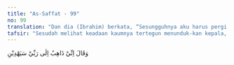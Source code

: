 ```yaml
---
title: "As-Saffat - 99"
no: 99
translation: "Dan dia (Ibrahim) berkata, “Sesungguhnya aku harus pergi (menghadap) kepada Tuhanku, Dia akan memberi petunjuk kepadaku."
tafsir: "Sesudah melihat keadaan kaumnya tertegun menunduk-kan kepala, Nabi Ibrahim lalu berkata lagi kepada mereka bahwa tidak patut mereka menyembah patung-patung yang mereka pahat dengan tangannya sendiri. Mereka mestinya bersyukur bahwa dari kalangan mereka sendiri, lahir seorang yang punya akal pikiran, yang mencegah penyembahan patung-patung itu. Nabi Ibrahim menegaskan lagi bahwa yang patut disembah hanyalah Allah yang menciptakan mereka dan patung-patung sesembahan mereka itu. Tuhan Maha Pencipta lebih berhak disembah daripada makhluk-Nya. Firman Allah:\n\nDia (Ibrahim) berkata, \"Mengapa kamu menyembah selain Allah, sesuatu yang tidak dapat memberi manfaat sedikit pun, dan tidak (pula) mendatangkan mudarat kepada kamu? Celakalah kamu dan apa yang kamu sembah selain Allah! Tidakkah kamu mengerti?\" (al-Anbiya'/21: 66-67)\n\nAlasan yang disampaikan Nabi Ibrahim tidak dapat mereka bantah dengan alasan pula, sehingga mereka menempuh cara kekerasan menantang Ibrahim. Mereka merencanakan membunuh Ibrahim. Lalu didirikanlah sebuah bangunan untuk dijadikan tempat pembakaran Nabi Ibrahim. Ketika bangunan itu telah selesai dan apinya telah dinyalakan, lalu Nabi Ibrahim dilemparkan ke dalamnya. Firman Allah:\n\nMereka berkata, \"Bakarlah dia dan bantulah tuhan-tuhan kamu, jika kamu benar-benar hendak berbuat.\" (al-Anbiya'/21: 68)\n\nKaum Ibrahim benar-benar menghendaki ia binasa dan hangus terbakar dalam unggun api itu. Akan tetapi, Allah berkehendak menyelamatkan dia dari kebinasaan dengan memerintahkan kepada api supaya tidak membakar Ibrahim, sebagaimana firman-Nya:\n\nKami (Allah) berfirman, \"Wahai api! Jadilah kamu dingin, dan penyelamat bagi Ibrahim!\" (al-Anbiya'/21: 69)\n\nDengan demikian, Nabi Ibrahim selamat dari unggun api, dan mendapat kemenangan atas orang kafir.\n\nSesudah beliau tidak melihat lagi tanda-tanda kesediaan kaumnya untuk beriman, maka beliau bermaksud untuk meninggalkan mereka, hijrah dari kampung halaman. Barangkali di tempat yang baru itu, beliau dapat beribadah kepada Tuhan tanpa gangguan dari kaum yang ingkar, dan dapat mengembangkan agama dengan taufik dan hidayah Allah. Adapun negeri yang beliau tuju ialah Baitulmakdis."
---
```


وَقَالَ اِنِّيْ ذَاهِبٌ اِلٰى رَبِّيْ سَيَهْدِيْنِ

